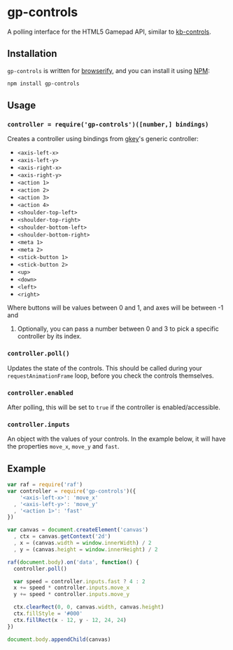# gp-controls

A polling interface for the HTML5 Gamepad API, similar to
[kb-controls](https://github.com/chrisdickinson/kb-controls).

## Installation ##

`gp-controls` is written for [browserify](http://browserify.org),
and you can install it using [NPM](http://npmjs.org):

``` bash
npm install gp-controls
```

## Usage ##

### `controller = require('gp-controls')([number,] bindings)` ###

Creates a controller using bindings from
[gkey](http://github.com/hughsk/gkey)'s generic controller:

* `<axis-left-x>`
* `<axis-left-y>`
* `<axis-right-x>`
* `<axis-right-y>`
* `<action 1>`
* `<action 2>`
* `<action 3>`
* `<action 4>`
* `<shoulder-top-left>`
* `<shoulder-top-right>`
* `<shoulder-bottom-left>`
* `<shoulder-bottom-right>`
* `<meta 1>`
* `<meta 2>`
* `<stick-button 1>`
* `<stick-button 2>`
* `<up>`
* `<down>`
* `<left>`
* `<right>`

Where buttons will be values between 0 and 1, and axes will be between -1 and
1. Optionally, you can pass a number between 0 and 3 to pick a specific
controller by its index.

### `controller.poll()` ###

Updates the state of the controls. This should be called during your
`requestAnimationFrame` loop, before you check the controls themselves.

### `controller.enabled` ###

After polling, this will be set to `true` if the controller is
enabled/accessible.

### `controller.inputs` ###

An object with the values of your controls. In the example below, it will have
the properties `move_x`, `move_y` and `fast`.

## Example ##

``` javascript
var raf = require('raf')
var controller = require('gp-controls')({
    '<axis-left-x>': 'move_x'
  , '<axis-left-y>': 'move_y'
  , '<action 1>': 'fast'
})

var canvas = document.createElement('canvas')
  , ctx = canvas.getContext('2d')
  , x = (canvas.width = window.innerWidth) / 2
  , y = (canvas.height = window.innerHeight) / 2

raf(document.body).on('data', function() {
  controller.poll()

  var speed = controller.inputs.fast ? 4 : 2
  x += speed * controller.inputs.move_x
  y += speed * controller.inputs.move_y

  ctx.clearRect(0, 0, canvas.width, canvas.height)
  ctx.fillStyle = '#000'
  ctx.fillRect(x - 12, y - 12, 24, 24)
})

document.body.appendChild(canvas)
```
